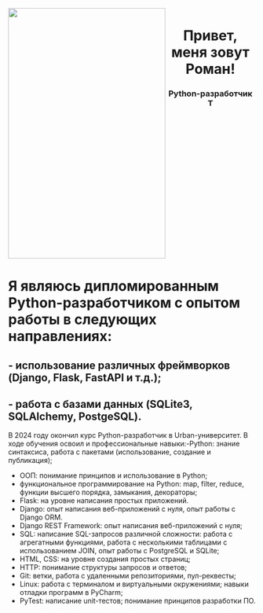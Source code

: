 <div style="display: flex;">
    <img src="https://github.com/user-attachments/assets/d6748a9c-8991-4aaf-a54c-b0298e2529da" width="320" height="510">
    <div style="flex;" id="header" align="center">
        <h1>Привет, меня зовут Роман!</h1>
        <h3>Python-разработчик
        <a href="t.me/OzoGg" >
            <img src="https://upload.wikimedia.org/wikipedia/commons/8/82/Telegram_logo.svg"
            width="15" alt="Telegram"/>
        </a>
        </h3>
    </div>
</div>

<div align="center">
    
</div>



# Я являюсь дипломированным Python-разработчиком с опытом работы в следующих направлениях:
## - использование различных фреймворков (Django, Flask, FastAPI и т.д.);
## - работа с базами данных (SQLite3, SQLAlchemy, PostgeSQL).
В 2024 году окончил курс Python-разработчик в Urban-университет. В ходе обучения освоил и
профессиональные навыки:-Python: знание синтаксиса, работа с пакетами (использование, создание и публикация);
- ООП: понимание принципов и использование в Python;
- функциональное программирование на Python: map, filter, reduce, функции высшего порядка, замыкания, декораторы;
- Flask: на уровне написания простых приложений.
- Django: опыт написания веб-приложений с нуля, опыт работы с Django ORM.
- Django REST Framework: опыт написания веб-приложений с нуля;
- SQL: написание SQL-запросов различной сложности: работа с агрегатными функциями, работа с несколькими таблицами с использованием JOIN, опыт работы с PostgreSQL и SQLite;
- HTML, CSS: на уровне создания простых страниц;
- HTTP: понимание структуры запросов и ответов;
- Git: ветки, работа с удаленными репозиториями, пул-реквесты;
- Linux: работа с терминалом и виртуальными окружениями;
навыки отладки программ в PyCharm;
- PyTest: написание unit-тестов; понимание принципов разработки ПО.


